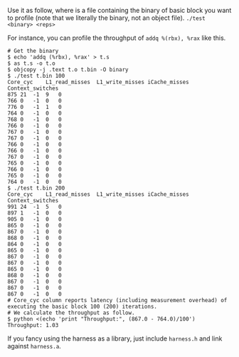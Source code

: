 Use it as follow, where <binary> is a file containing the binary of basic block you want to profile (note that we literally the binary, not an object file).
`./test <binary> <reps>`

For instance, you can profile the throughput of `addq %(rbx), %rax` like this.
```
# Get the binary
$ echo 'addq (%rbx), %rax' > t.s
$ as t.s -o t.o
$ objcopy -j .text t.o t.bin -O binary
$ ./test t.bin 100
Core_cyc	L1_read_misses	L1_write_misses	iCache_misses	Context_switches
875	21	-1	9	0
766	0	-1	0	0
776	0	-1	1	0
764	0	-1	0	0
768	0	-1	0	0
766	0	-1	0	0
767	0	-1	0	0
767	0	-1	0	0
766	0	-1	0	0
766	0	-1	0	0
767	0	-1	0	0
765	0	-1	0	0
766	0	-1	0	0
765	0	-1	0	0
764	0	-1	0	0
$ ./test t.bin 200
Core_cyc	L1_read_misses	L1_write_misses	iCache_misses	Context_switches
991	24	-1	5	0
897	1	-1	0	0
905	0	-1	0	0
865	0	-1	0	0
867	0	-1	0	0
868	0	-1	0	0
864	0	-1	0	0
865	0	-1	0	0
867	0	-1	0	0
867	0	-1	0	0
865	0	-1	0	0
868	0	-1	0	0
867	0	-1	0	0
867	0	-1	0	0
867	0	-1	0	0
# Core_cyc column reports latency (including measurement overhead) of executing the basic block 100 (200) iterations.
# We calculate the throughput as follow.
$ python <(echo 'print "Throughput:", (867.0 - 764.0)/100')
Throughput: 1.03
```


If you fancy using the harness as a library, just include `harness.h` and link against `harness.a`.
